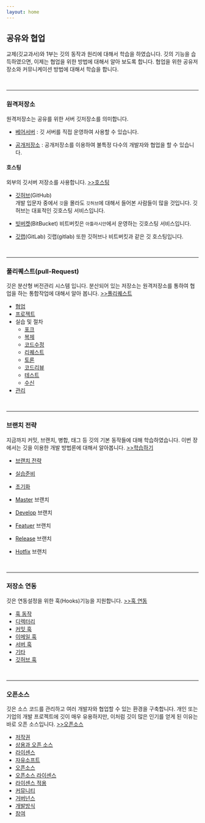 ```yaml
---
layout: home
---
```

## 공유와 협업
교제(깃교과서)와 1부는 깃의 동작과 원리에 대해서 학습을 하였습니다. 
깃의 기능을 습득하였으면, 이제는 협업을 위한 방법에 대해서 알아 보도록 합니다. 
협업을 위한 공유저장소와 커뮤니케이션 방법에 대해서 학습을 합니다. 

<br>
<hr>

### 원격저장소
원격저장소는 공유를 위한 서버 깃저장소를 의미합니다.

* [베어서버](server/bare) : 깃 서버를 직접 운영하여 사용할 수 있습니다. 

* [공개저장소](hosting/repo) : 공개저장소를 이용하여 불특정 다수의 개발자와 협업을 할 수 있습니다.

#### 호스팅
외부의 깃서버 저장소를 사용합니다. [>>호스팅](hosting)

* [깃허브](github)(GitHub)  
개발 입문자 중에서 `깃`을 몰라도 `깃허브`에 대해서 들어본 사람들이 많을 것입니다. 깃허브는 대표적인 깃호스팅 서비스입니다. 

* [빗버켓](bitbucket)(BitBucket)
비트버킷은 `아틀라시안`에서 운영하는 깃호스팅 서비스입니다. 

* [깃랩](gitlab)(GitLab)
깃랩(gitlab) 또한 깃허브나 비트버킷과 같은 깃 호스팅입니다. 

<br>
<hr>

### 풀리퀘스트(pull-Request)
깃은 분산형 버전관리 시스템 입니다. 분산되어 있는 저장소는 원격저장소를 통하여 협업을 하는 통합작업에 대해서 알아 봅니다. [>>풀리퀘스트](fullrequest)

* [협업](fullrequest/collaboration)
* [프로젝트](fullrequest/project)
* 실습 및 절차
    + [포크](fullrequest/fork)
    + [복제](fullrequest/clone)
    + [코드수정](fullrequest/code)
    + [리퀘스트](fullrequest/request)
    + [토론](fullrequest/discuss)
    + [코드리뷰](fullrequest/review)
    + [테스트](fullrequest/test)
    + [수신](fullrequest/receive)
* [관리](fullrequest/관리)
<br>
<hr>

### 브랜치 전략
지금까지 커밋, 브랜치, 병합, 태그 등 깃의 기본 동작들에 대해 학습하였습니다. 이번 장에서는 깃을 이용한 개발 방법론에 대해서 알아봅니다. [>>학습하기](gitflow)

* [브랜치 전략](gitflow/branch)
* [실습준비](gitflow/practice)
* [초기화](gitflow/init)

* [Master](gitflow/master) 브랜치
* [Develop](gitflow/develop) 브랜치
* [Featuer](gitflow/feature) 브랜치
* [Release](gitflow/release) 브랜치
* [Hotfix](gitflow/hotfix) 브랜치

<br>
<hr>

### 저장소 연동
깃은 연동설정을 위한 훅(Hooks)기능을 지원합니다. [>>훅 연동](hook)

* [훅 동작](hook/훅동작)
* [디렉터리](hook/디렉터리)
* [커밋 훅](hook/커밋훅)
* [이메일 훅](hook/이메일훅)
* [서버 훅](hook/서버훅)
* [기타](hook/기타)
* [깃허브 훅](hook/github)

<br>
<hr>

### 오픈소스
깃은 소스 코드를 관리하고 여러 개발자와 협업할 수 있는 환경을 구축합니다. 개인 또는 기업의 개발 프로젝트에 깃이 매우 유용하지만, 이처럼 깃이 많은 인기를 얻게 된 이유는 바로 오픈 소스입니다. [>>오픈소스](opensource)

* [저작권](copyright)
* [상용과 오픈 소스](copyleft)
* [라이센스](license)
* [자유소프트](freesoft)
* [오픈소스](opensource)
* [오픈소스 라이센스](openlicense)
* [라이센스 적용](apply)
* [커뮤니티](comunity)
* [거버넌스](governance)
* [개발방식](develop)
* [참여](contributor)

<br><br><br>

